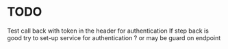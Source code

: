# TODO

Test call back with token in the header for authentication
If step back is good try to set-up service for authentication ? or may be guard on endpoint